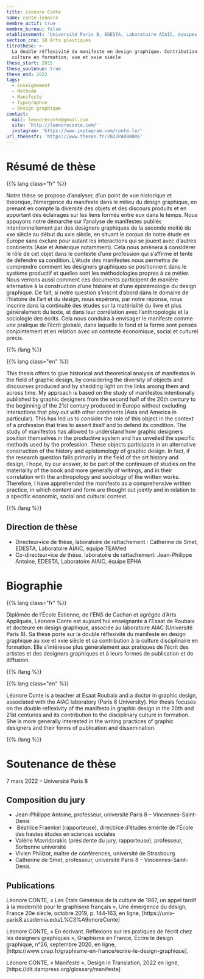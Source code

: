 ```yaml
---
title: Léonore Conte
name: conte-leonore
membre_actif: true
membre_bureau: false
etablissement: 'Université Paris 8, EDESTA, Laboratoire AIAIC, équipes TEAMed et EPHA'
section_cnu: 18 Arts plastiques
titrethese: >-
  La double réflexivité du manifeste en design graphique. Contribution à une
  culture en formation, xxe et xxie siècle
these_start: 2015
these_soutenue: true
these_end: 2022
tags:
  - Enseignement
  - Methode
  - Manifeste
  - Typographie
  - Design graphique
contact:
  mail: leonoreconte@gmail.com
  site: 'http://leonoreconte.com/'
  instagram: 'https://www.instagram.com/conte.le/'
url_thesesfr: 'https://www.theses.fr/2022PA080006'
---
```


<!-- Supprimer les parties non remplies (supprimer les blocks de lang s'il n'y a pas deux langues). Tu es libre d'ajouter ce que tu veux à cette partie -->

# Résumé de thèse

{{% lang class="fr" %}}

Notre thèse se propose d’analyser, d’un point de vue historique et théorique, l’émergence du manifeste dans le milieu du design graphique, en prenant en compte la diversité des objets et des discours produits et en apportant des éclairages sur les liens formés entre eux dans le temps. Nous appuyons notre démarche sur l’analyse de manifestes publiés intentionnellement par des designers graphiques de la seconde moitié du xxe siècle au début du xxie siècle, en situant le corpus de notre étude en Europe sans exclure pour autant les interactions qui se jouent avec d’autres continents (Asie et Amérique notamment). Cela nous amènera à considérer le rôle de cet objet dans le contexte d’une profession qui s’affirme et tente de défendre sa condition. L’étude des manifestes nous permettra de comprendre comment les designers graphiques se positionnent dans le système productif et quelles sont les méthodologies propres à ce métier. Nous verrons aussi comment ces documents participent de manière alternative à la construction d’une histoire et d’une épistémologie du design graphique. De fait, si notre question s’inscrit d’abord dans le domaine de l’histoire de l’art et du design, nous espérons, par notre réponse, nous inscrire dans la continuité des études sur la matérialité du livre et plus généralement du texte, et dans leur corrélation avec l’anthropologie et la sociologie des écrits. Cela nous conduira à envisager le manifeste comme une pratique de l’écrit globale, dans laquelle le fond et la forme sont pensés conjointement et en relation avec un contexte économique, social et culturel précis.

{{% /lang %}}

{{% lang class="en" %}}

This thesis offers to give historical and theoretical analysis of manifestos in the field of graphic design, by considering the diversity of objects and discourses produced and by shedding light on the links among them and across time. My approach is based on the study of manifestos intentionally published by graphic designers from the second half of the 20th century to the beginning of the 21st century produced in Europe without excluding interactions that play out with other continents (Asia and America in particular). This has led us to consider the role of this object in the context of a profession that tries to assert itself and to defend its condition. The study of manifestos has allowed to understand how graphic designers position themselves in the productive system and has unveiled the specific methods used by the profession. These objects participate in an alternative construction of the history and epistemology of graphic design. In fact, if the research question falls primarily in the field of the art history and design, I hope, by our answer, to be part of the continuum of studies on the materiality of the book and more generally of writings, and in their correlation with the anthropology and sociology of the written works. Therefore, I have apprehended the manifesto as a comprehensive written practice, in which content and form are thought out jointly and in relation to a specific economic, social and cultural context.

{{% /lang %}}

## Direction de thèse

* Directeur•ice de thèse, laboratoire de rattachement : Catherine de Smet, EDESTA, Laboratoire AIAIC, équipe TEAMed
* Co-directeur•ice de thèse, laboratoire de rattachement: Jean-Philippe Antoine, EDESTA, Laboratoire AIAIC, équipe EPHA

# Biographie

{{% lang class="fr" %}}

Diplômée de l’École Estienne, de l’ENS de Cachan et agrégée d’Arts Appliqués, Léonore Conte est aujourd’hui enseignante à l’Esaat de Roubaix et docteure en design graphique, associée au laboratoire AIAC (Université Paris 8). Sa thèse porte sur la double réflexivité du manifeste en design graphique au xxe et xxie siècle et sa contribution à la culture disciplinaire en formation. Elle s’intéresse plus généralement aux pratiques de l’écrit des artistes et des designers graphiques et à leurs formes de publication et de diffusion.

{{% /lang %}}

{{% lang class="en" %}}

Léonore Conte is a teacher at Esaat Roubaix and a doctor in graphic design, associated with the AIAC laboratory (Paris 8 University). Her thesis focuses on the double reflexivity of the manifesto in graphic design in the 20th and 21st centuries and its contribution to the disciplinary culture in formation. She is more generally interested in the writing practices of graphic designers and their forms of publication and dissemination.

{{% /lang %}}

# Soutenance de thèse

7 mars 2022 – Université Paris 8

## Composition du jury

* Jean-Philippe Antoine, professeur, université Paris 8 – Vincennes-Saint-Denis
*  Béatrice Fraenkel (rapporteuse), directrice d’études émérite de l’École des hautes études en sciences sociales 
* Valérie Mavridorakis (présidente du jury, rapporteuse), professeur, Sorbonne université
* Vivien Philizot, maître de conférences, université de Strasbourg
* Catherine de Smet, professeur, université Paris 8 – Vincennes-Saint-Denis.

## Publications

Léonore CONTE, « Les États Généraux de la culture de 1987, un appel tardif à la modernité pour le graphisme français », Une émergence du design, France 20e siècle, octobre 2019, p. 144‑163, en ligne, \[https\://univ-paris8.academia.edu/L%C3%A9onoreConte]

Léonore CONTE, « En écrivant. Réflexions sur les pratiques de l’écrit chez les designers graphiques », Graphisme en France, Écrire le design graphique, n°26, septembre 2020, en ligne, \[https\://www\.cnap.fr/graphisme-en-france/ecrire-le-design-graphique].

Léonore CONTE, « Manifeste », Design in Translation, 2022 en ligne, \[https\://dit.dampress.org/glossary/manifeste]
